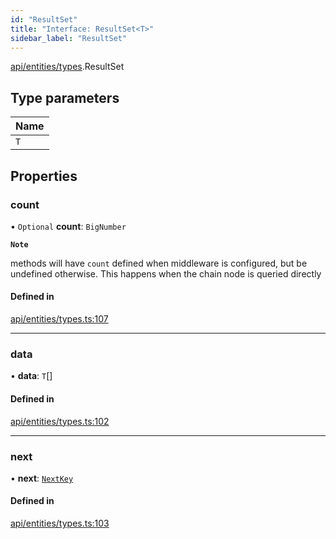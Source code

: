 ```yaml
---
id: "ResultSet"
title: "Interface: ResultSet<T>"
sidebar_label: "ResultSet"
---
```


[api/entities/types](../../../../../modules/API/Entities/Types/Types.md).ResultSet

## Type parameters

| Name |
| :------ |
| `T` |

## Properties

### count

• `Optional` **count**: `BigNumber`

**`Note`**

methods will have `count` defined when middleware is configured, but be undefined otherwise. This happens when the chain node is queried directly

#### Defined in

[api/entities/types.ts:107](https://github.com/PolymeshAssociation/polymesh-sdk/blob/8a9e72221/src/api/entities/types.ts#L107)

___

### data

• **data**: `T`[]

#### Defined in

[api/entities/types.ts:102](https://github.com/PolymeshAssociation/polymesh-sdk/blob/8a9e72221/src/api/entities/types.ts#L102)

___

### next

• **next**: [`NextKey`](../../../../../modules/API/Entities/Types/Types.md#nextkey)

#### Defined in

[api/entities/types.ts:103](https://github.com/PolymeshAssociation/polymesh-sdk/blob/8a9e72221/src/api/entities/types.ts#L103)
